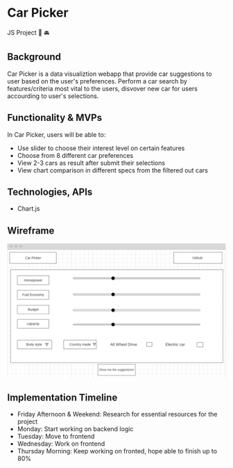 # Car Picker

JS Project :red_car: :oncoming_automobile:

## Background

Car Picker is a data visualiztion webapp that provide car suggestions to user based on the user's preferences. Perform a car search by features/criteria most vital to the users, disvover new car for users accourding to user's selections.

## Functionality & MVPs

In Car Picker, users will be able to:

- Use slider to choose their interest level on certain features
- Choose from 8 different car preferences 
- View 2-3 cars as result after submit their selections
- View chart comparison in different specs from the filtered out cars

## Technologies, APIs

- Chart.js

## Wireframe

![](images/carpicker.png)

## Implementation Timeline

- Friday Afternoon & Weekend: Research for essential resources for the project
- Monday: Start working on backend logic 
- Tuesday: Move to frontend
- Wednesday: Work on frontend
- Thursday Morning: Keep working on fronted, hope able to finish up to 80%